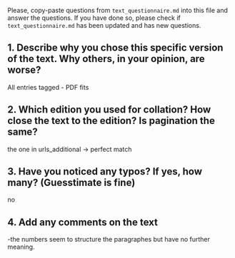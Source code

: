 

Please, copy-paste questions from `text_questionnaire.md` into this file and answer the questions.
If you have done so, please check if `text_questionnaire.md` has been updated and has new questions.

## 1. Describe why you chose this specific version of the text. Why others, in your opinion, are worse?

All entries tagged - PDF fits

## 2. Which edition you used for collation? How close the text to the edition? Is pagination the same?

the one in urls_additional -> perfect match

## 3. Have you noticed any typos? If yes, how many? (Guesstimate is fine)

no

## 4. Add any comments on the text

-the numbers seem to structure the paragraphes but have no further meaning.
